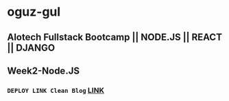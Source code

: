 
# oguz-gul

## Alotech Fullstack Bootcamp || NODE.JS || REACT || DJANGO

## Week2-Node.JS
### `DEPLOY LINK Clean Blog` [LINK](https://clean--blog.herokuapp.com/)


